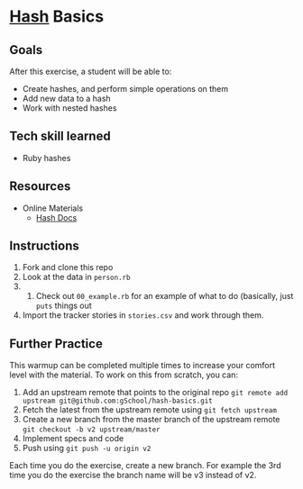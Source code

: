 # [Hash](http://www.ruby-doc.org/core-2.1.2/Hash.html) Basics

## Goals

After this exercise, a student will be able to:

* Create hashes, and perform simple operations on them
* Add new data to a hash
* Work with nested hashes

## Tech skill learned

* Ruby hashes

## Resources

* Online Materials
    * [Hash Docs](http://www.ruby-doc.org/core-2.1.2/Hash.html)

## Instructions

1. Fork and clone this repo
1. Look at the data in `person.rb`
2. 1. Check out `00_example.rb` for an example of what to do (basically, just `puts` things out
1. Import the tracker stories in `stories.csv` and work through them.

## Further Practice

This warmup can be completed multiple times to increase your comfort level with the material.
To work on this from scratch, you can:

1. Add an upstream remote that points to the original repo `git remote add upstream git@github.com:gSchool/hash-basics.git`
1. Fetch the latest from the upstream remote using `git fetch upstream`
1. Create a new branch from the master branch of the upstream remote `git checkout -b v2 upstream/master`
1. Implement specs and code
1. Push using `git push -u origin v2`

Each time you do the exercise, create a new branch. For example the 3rd time you do the exercise the branch
name will be v3 instead of v2.
